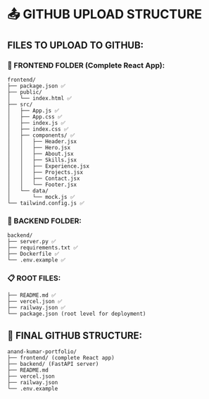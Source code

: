 # 📤 GITHUB UPLOAD STRUCTURE

## FILES TO UPLOAD TO GITHUB:

### 🎯 FRONTEND FOLDER (Complete React App):
```
frontend/
├── package.json ✅
├── public/
│   └── index.html ✅
├── src/
│   ├── App.js ✅
│   ├── App.css ✅
│   ├── index.js ✅
│   ├── index.css ✅
│   ├── components/ ✅
│   │   ├── Header.jsx
│   │   ├── Hero.jsx
│   │   ├── About.jsx
│   │   ├── Skills.jsx
│   │   ├── Experience.jsx
│   │   ├── Projects.jsx
│   │   ├── Contact.jsx
│   │   └── Footer.jsx
│   └── data/
│       └── mock.js ✅
└── tailwind.config.js ✅
```

### 🔧 BACKEND FOLDER:
```
backend/
├── server.py ✅
├── requirements.txt ✅
├── Dockerfile ✅
└── .env.example ✅
```

### 📋 ROOT FILES:
```
├── README.md ✅
├── vercel.json ✅
├── railway.json ✅
└── package.json (root level for deployment)
```

## 🎯 FINAL GITHUB STRUCTURE:
```
anand-kumar-portfolio/
├── frontend/ (complete React app)
├── backend/ (FastAPI server)
├── README.md
├── vercel.json
├── railway.json
└── .env.example
```